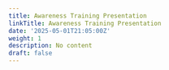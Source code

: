 ```yaml
---
title: Awareness Training Presentation
linkTitle: Awareness Training Presentation
date: '2025-05-01T21:05:00Z'
weight: 1
description: No content
draft: false
---
```



